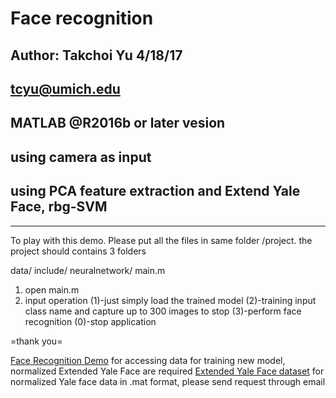 # Face recognition
## Author: Takchoi Yu            4/18/17
## tcyu@umich.edu
## MATLAB @R2016b or later vesion
## using camera as input 
## using PCA feature extraction and Extend Yale Face, rbg-SVM

--------------------------------------------------------------------------
To play with this demo. Please put all the files in same folder /project.
the project should contains 3 folders

data/
include/
neuralnetwork/
main.m

1. open main.m
2. input operation 
(1)-just simply load the trained model
(2)-training input class name and capture up to 300 images to stop
(3)-perform face recognition
(0)-stop application 

=thank you=

[Face Recognition Demo](https://www.youtube.com/watch?v=lsm5prMbxTs&t=12s)
for accessing data for training new model, normalized Extended Yale Face are required
[Extended Yale Face dataset](vision.ucsd.edu/~leekc/ExtYaleDatabase/ExtYaleB.html)
for normalized Yale face data in .mat format, please send request through email
 
